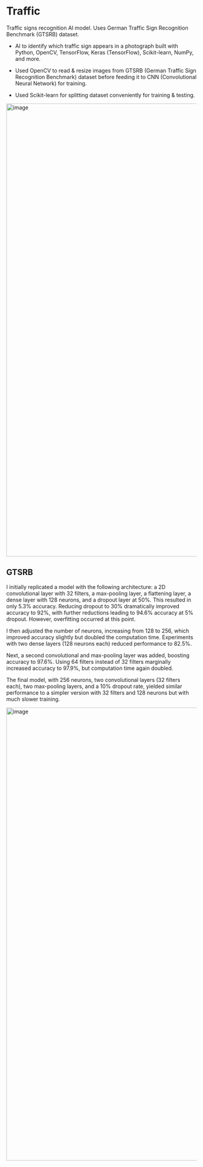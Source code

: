 # Traffic
 Traffic signs recognition AI model. Uses German Traffic Sign Recognition Benchmark (GTSRB) dataset.

- AI to identify which traffic sign appears in a photograph built with Python, OpenCV, TensorFlow, Keras (TensorFlow), Scikit-learn, NumPy, and more.

- Used OpenCV to read & resize images from GTSRB (German Traffic Sign Recognition Benchmark) dataset before feeding it to CNN (Convolutional Neural Network) for training.

- Used Scikit-learn for splitting dataset conveniently for training & testing.

<img width="1200" alt="image" src="https://github.com/user-attachments/assets/e3d024ba-015a-4d19-8658-9a9cdfa6f128" />

## GTSRB

I initially replicated a model with the following architecture: a 2D convolutional layer with 32 filters, a max-pooling layer, a flattening layer, a dense layer with 128 neurons, and a dropout layer at 50%. This resulted in only 5.3% accuracy. Reducing dropout to 30% dramatically improved accuracy to 92%, with further reductions leading to 94.6% accuracy at 5% dropout. However, overfitting occurred at this point.

I then adjusted the number of neurons, increasing from 128 to 256, which improved accuracy slightly but doubled the computation time. Experiments with two dense layers (128 neurons each) reduced performance to 82.5%.

Next, a second convolutional and max-pooling layer was added, boosting accuracy to 97.6%. Using 64 filters instead of 32 filters marginally increased accuracy to 97.9%, but computation time again doubled.

The final model, with 256 neurons, two convolutional layers (32 filters each), two max-pooling layers, and a 10% dropout rate, yielded similar performance to a simpler version with 32 filters and 128 neurons but with much slower training.

<img width="1200" alt="image" src="https://github.com/user-attachments/assets/45d0026f-8ce9-4d44-bf40-2c49ebce789b" />
